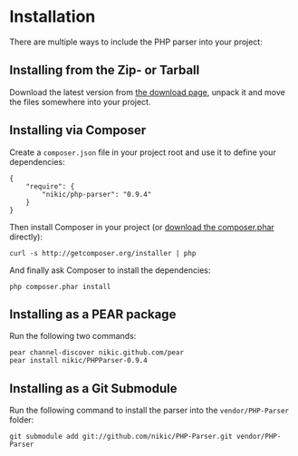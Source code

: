 Installation
============

There are multiple ways to include the PHP parser into your project:

Installing from the Zip- or Tarball
-----------------------------------

Download the latest version from [the download page][2], unpack it and move the files somewhere into your project.

Installing via Composer
-----------------------

Create a `composer.json` file in your project root and use it to define your dependencies:

    {
        "require": {
            "nikic/php-parser": "0.9.4"
        }
    }

Then install Composer in your project (or [download the composer.phar][1] directly):

    curl -s http://getcomposer.org/installer | php

And finally ask Composer to install the dependencies:

    php composer.phar install

Installing as a PEAR package
----------------------------

Run the following two commands:

    pear channel-discover nikic.github.com/pear
    pear install nikic/PHPParser-0.9.4

Installing as a Git Submodule
-----------------------------

Run the following command to install the parser into the `vendor/PHP-Parser` folder:

    git submodule add git://github.com/nikic/PHP-Parser.git vendor/PHP-Parser



 [1]: http://getcomposer.org/composer.phar
 [2]: https://github.com/nikic/PHP-Parser/tags